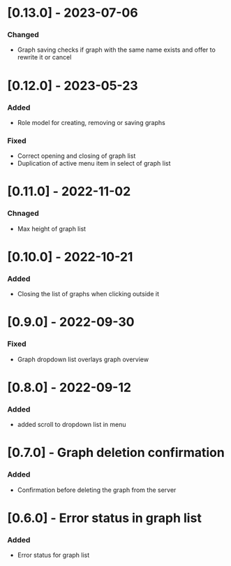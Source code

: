# [0.13.0] - 2023-07-06

### Changed

- Graph saving checks if graph with the same name exists and offer to rewrite it or cancel

# [0.12.0] - 2023-05-23

### Added

- Role model for creating, removing or saving graphs

### Fixed

- Correct opening and closing of graph list
- Duplication of active menu item in select of graph list

# [0.11.0] - 2022-11-02

### Chnaged

- Max height of graph list

# [0.10.0] - 2022-10-21

### Added

- Closing the list of graphs when clicking outside it

# [0.9.0] - 2022-09-30

### Fixed

- Graph dropdown list overlays graph overview

# [0.8.0] - 2022-09-12

### Added

- added scroll to dropdown list in menu

# [0.7.0] - Graph deletion confirmation

### Added

- Confirmation before deleting the graph from the server

# [0.6.0] - Error status in graph list

### Added

- Error status for graph list
